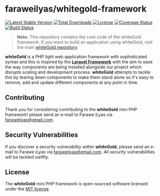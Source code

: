 # faraweilyas/whitegold-framework

[![Latest Stable Version](https://poser.pugx.org/faraweilyas/whitegold-framework/v/stable)](https://packagist.org/packages/faraweilyas/whitegold-framework)
[![Total Downloads](https://poser.pugx.org/faraweilyas/whitegold-framework/downloads)](https://packagist.org/packages/faraweilyas/whitegold-framework)
[![License](https://poser.pugx.org/faraweilyas/whitegold-framework/license)](https://packagist.org/packages/faraweilyas/whitegold-framework)
[![Coverage Status](https://coveralls.io/repos/github/faraweilyas/whitegold-framework/badge.svg?branch=master)](https://coveralls.io/github/faraweilyas/whitegold-framework?branch=master)
[![Build Status](https://travis-ci.org/faraweilyas/whitegold-framework.svg?branch=master)](https://travis-ci.org/faraweilyas/whitegold-framework)

> **Note:** This repository contains the core code of the whiteGold framework. If you want to build an application using whiteGold, visit the main [whiteGold repository](https://github.com/faraweilyas/whitegold).

<strong>whiteGold</strong> is a PHP light web application framework with sophisticated syntax and this is inspired by the <strong>[Laravel Framework](https://laravel.com)</strong> with the aim to ease the way components are being installed alongside our project which disrupts scaling and development process. <strong>whiteGold</strong> attempts to tackle this by tearing down components to make them stand alone so it's easy to remove, add and update different components at any point in time.

## Contributing

Thank you for considering contributing to the <strong>whiteGold</strong> mini PHP framework! please send an e-mail to Farawe iLyas via [faraweilyas@gmail.com](mailto:faraweilyas@gmail.com).

## Security Vulnerabilities

If you discover a security vulnerability within <strong>whiteGold</strong>, please send an e-mail to Farawe iLyas via [faraweilyas@gmail.com](mailto:faraweilyas@gmail.com). All security vulnerabilities will be tackled swiftly.

## License

The <strong>whiteGold</strong> mini PHP framework is open-sourced software licensed under the [MIT license](https://opensource.org/licenses/MIT).
